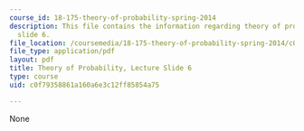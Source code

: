 ```yaml
---
course_id: 18-175-theory-of-probability-spring-2014
description: This file contains the information regarding theory of probability, lecture
  slide 6.
file_location: /coursemedia/18-175-theory-of-probability-spring-2014/c0f79358861a160a6e3c12ff85854a75_MIT18_175S14_Lecture6.pdf
file_type: application/pdf
layout: pdf
title: Theory of Probability, Lecture Slide 6
type: course
uid: c0f79358861a160a6e3c12ff85854a75

---
```

None